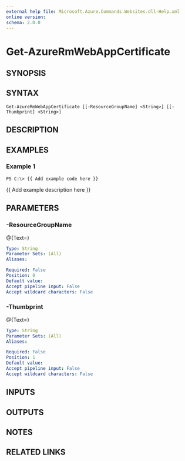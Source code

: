 ```yaml
---
external help file: Microsoft.Azure.Commands.Websites.dll-Help.xml
online version: 
schema: 2.0.0
---
```


# Get-AzureRmWebAppCertificate
## SYNOPSIS

## SYNTAX

```
Get-AzureRmWebAppCertificate [[-ResourceGroupName] <String>] [[-Thumbprint] <String>]
```

## DESCRIPTION

## EXAMPLES

### Example 1
```
PS C:\> {{ Add example code here }}
```

{{ Add example description here }}

## PARAMETERS

### -ResourceGroupName
@{Text=}

```yaml
Type: String
Parameter Sets: (All)
Aliases: 

Required: False
Position: 0
Default value: 
Accept pipeline input: False
Accept wildcard characters: False
```

### -Thumbprint
@{Text=}

```yaml
Type: String
Parameter Sets: (All)
Aliases: 

Required: False
Position: 1
Default value: 
Accept pipeline input: False
Accept wildcard characters: False
```

## INPUTS

## OUTPUTS

## NOTES

## RELATED LINKS

